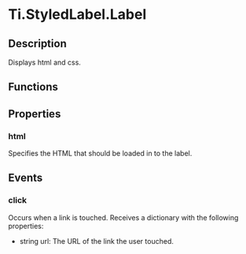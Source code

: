 # Ti.StyledLabel.Label

## Description

Displays html and css.

## Functions

## Properties

### html

Specifies the HTML that should be loaded in to the label.

## Events

### click

Occurs when a link is touched. Receives a dictionary with the following properties:

* string url: The URL of the link the user touched.
